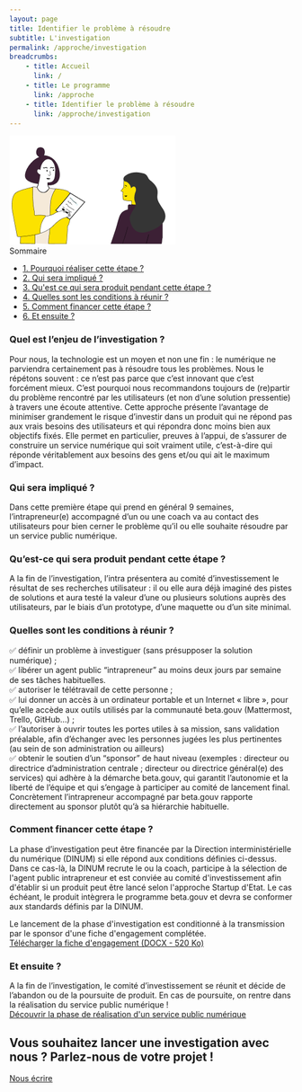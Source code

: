 ```yaml
---
layout: page
title: Identifier le problème à résoudre
subtitle: L'investigation
permalink: /approche/investigation
breadcrumbs:
    - title: Accueil
      link: /
    - title: Le programme
      link: /approche
    - title: Identifier le problème à résoudre
      link: /approche/investigation
---
```


<section>
  <div class="fr-grid-row fr-grid-row--gutters fr-py-6w">
        <div class="fr-col fr-col-12 fr-col-md-4">
            <nav class="fr-sidemenu fr-sidemenu--sticky" aria-label="Menu latéral">
                <div class="fr-sidemenu__inner">
                    <button class="fr-sidemenu__btn" hidden aria-controls="fr-sidemenu-wrapper" aria-expanded="false">Dans cette rubrique</button>
                    <img src="/img/programme/investigation.png" alt="" class="hidden-mobile" />
                    <div class="fr-collapse" id="fr-sidemenu-wrapper">
                        <div class="fr-sidemenu__title fr-pl-1w" >Sommaire</div>
                        <ul class="fr-sidemenu__list">
                          <li class="fr-sidemenu__item">
                                <a class="fr-sidemenu__link" href="#pourquoi" target="_self"> 1. Pourquoi réaliser cette étape&nbsp;? </a>
                            </li>
                            <li class="fr-sidemenu__item">
                                <a class="fr-sidemenu__link" href="#qui" target="_self"> 2. Qui sera impliqué&nbsp;? </a>
                            </li>
                            <li class="fr-sidemenu__item">
                                <a class="fr-sidemenu__link" href="#resultat" target="_self"> 3. Qu'est ce qui sera produit pendant cette étape&nbsp;? </a>
                            </li>
                            <li class="fr-sidemenu__item">
                                <a class="fr-sidemenu__link" href="#condition" target="_self"> 4. Quelles sont les conditions à réunir&nbsp;? </a>
                            </li>
                            <li class="fr-sidemenu__item">
                                <a class="fr-sidemenu__link" href="#financer" target="_self"> 5. Comment financer cette étape&nbsp;? </a>
                            </li>
                            <li class="fr-sidemenu__item">
                                <a class="fr-sidemenu__link" href="#ensuite" target="_self"> 6. Et ensuite&nbsp;? </a>
                            </li>
                        </ul>
                    </div>
                </div>
            </nav>
        </div>
        <div class="fr-col fr-col-12 fr-col-md-8">
            <div id="pourquoi">
              <h3>Quel est l’enjeu de l’investigation ?</h3>
              <p>Pour nous, la technologie est un moyen et non une fin : le numérique ne parviendra certainement pas à résoudre tous les problèmes. Nous le répétons souvent : ce n’est pas parce que c’est innovant que c’est forcément mieux. C’est pourquoi nous recommandons toujours de (re)partir du problème rencontré par les utilisateurs (et non d’une solution pressentie) à travers une écoute attentive. Cette approche présente l’avantage de minimiser grandement le risque d’investir dans un produit qui ne répond pas aux vrais besoins des utilisateurs et qui répondra donc moins bien aux objectifs fixés. Elle permet en particulier, preuves à l’appui, de s’assurer de construire un service numérique qui soit vraiment utile, c’est-à-dire qui réponde véritablement aux besoins des gens et/ou qui ait le maximum d’impact.</p>
            </div>
            <div id="qui">
                <h3>Qui sera impliqué ?</h3>
                <p>Dans cette première étape qui prend en général 9 semaines, l’intrapreneur(e) accompagné d’un ou une coach va au contact des utilisateurs pour bien cerner le problème qu’il ou elle souhaite résoudre par un service public numérique.</p>
            </div>
            <div id="resultat">
              <h3>Qu’est-ce qui sera produit pendant cette étape ?</h3>
              <p>A la fin de l’investigation, l’intra présentera au comité d’investissement le résultat de ses recherches utilisateur : il ou elle aura déjà imaginé des pistes de solutions et aura testé la valeur d’une ou plusieurs solutions auprès des utilisateurs, par le biais d’un prototype, d’une maquette ou d’un site minimal.</p>
            </div>
            <div id="condition">
              <h3>Quelles sont les conditions à réunir ?</h3>
              <p>
                ✅ définir un problème à investiguer (sans présupposer la solution numérique) ;<br />
                ✅ libérer un agent public “intrapreneur” au moins deux jours par semaine de ses tâches habituelles.<br />
                ✅ autoriser le télétravail de cette personne ;<br />
                ✅ lui donner un accès à un ordinateur portable et un Internet « libre », pour qu’elle accède aux outils utilisés par la communauté beta.gouv (Mattermost, Trello, GitHub…) ;<br />
                ✅ l’autoriser à ouvrir toutes les portes utiles à sa mission, sans validation préalable, afin d’échanger avec les personnes jugées les plus pertinentes (au sein de son administration ou ailleurs)<br />
                ✅ obtenir le soutien d’un “sponsor” de haut niveau (exemples : directeur ou directrice d’administration centrale ; directeur ou directrice général(e) des services) qui adhère à la démarche beta.gouv, qui garantit l’autonomie et la liberté de l’équipe et qui s’engage à participer au comité de lancement final. Concrètement l’intrapreneur accompagné par beta.gouv rapporte directement au sponsor plutôt qu’à sa hiérarchie habituelle.
              </p>
            </div>
            <div id="financer">
              <h3>Comment financer cette étape ?</h3>
              <p>La phase d’investigation peut être financée par la Direction interministérielle du numérique (DINUM) si elle répond aux conditions définies ci-dessus. Dans ce cas-là, la DINUM recrute le ou la coach, participe à la sélection de l'agent public intrapreneur et est conviée au comité d'investissement afin d'établir si un produit peut être lancé selon l'approche Startup d'Etat. Le cas échéant, le produit intègrera le programme beta.gouv et devra se conformer aux standards définis par la DINUM.</p>
              <p>Le lancement de la phase d'investigation est conditionné à la transmission par le sponsor d'une fiche d'engagement complétée.<br />
              <a href="https://beta.gouv.fr/content/docs/engagement.docx">Télécharger la fiche d'engagement (DOCX - 520 Ko)</a></p>
            </div>
            <div id="ensuite">
              <h3>Et ensuite ?</h3>
              <p>A la fin de l’investigation, le comité d’investissement se réunit et décide de l’abandon ou de la poursuite de produit. En cas de poursuite, on rentre dans la réalisation du service public numérique !<br />
              <a href="https://beta.gouv.fr/approche/construction">Découvrir la phase de réalisation d'un service public numérique</a></p>
            </div>
            <div class="fr-callout fr-fi-information-line">
              <h2 class="fr-callout__title">Vous souhaitez lancer une investigation avec nous ? Parlez-nous de votre projet !</h2>
              <a id="btn-nous-ecrire" class="fr-btn fr-btn--md" href="https://startupdetat.typeform.com/to/jX2Ko0pF#source=sitebeta">Nous écrire</a>
            </div>
        </div>
    </div>
</section>
